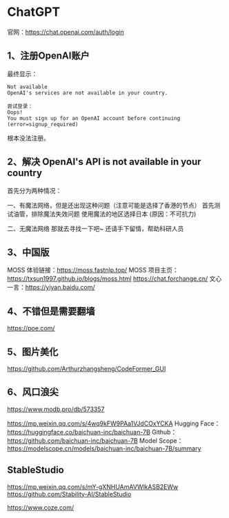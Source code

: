 # ChatGPT
官网：https://chat.openai.com/auth/login

## 1、注册OpenAI账户
最终显示：
```
Not available
OpenAI's services are not available in your country.

尝试登录：
Oops!
You must sign up for an OpenAI account before continuing (error=signup_required)
```
根本没法注册。

## 2、解决 OpenAI's API is not available in your country
首先分为两种情况：

一、有魔法网络，但是还出现这种问题（注意可能是选择了香港的节点）
首先测试油管，排除魔法失效问题
使用魔法的地区选择日本 (原因：不可抗力)

二、无魔法网络
那就去寻找一下吧~
还请手下留情，帮助科研人员

## 3、中国版
MOSS 体验链接：https://moss.fastnlp.top/
MOSS 项目主页：https://txsun1997.github.io/blogs/moss.html
https://chat.forchange.cn/
文心一言：https://yiyan.baidu.com/

## 4、不错但是需要翻墙
https://poe.com/

## 5、图片美化
https://github.com/Arthurzhangsheng/CodeFormer_GUI

## 6、风口浪尖
https://www.modb.pro/db/573357


https://mp.weixin.qq.com/s/4wq9kFW9PAa1VJdCOxYCKA
Hugging Face：https://huggingface.co/baichuan-inc/baichuan-7B
Github：https://github.com/baichuan-inc/baichuan-7B
Model Scope：https://modelscope.cn/models/baichuan-inc/baichuan-7B/summary

## StableStudio
https://mp.weixin.qq.com/s/mY-gXNHUAmAVWlkASB2EWw
https://github.com/Stability-AI/StableStudio

https://www.coze.com/

